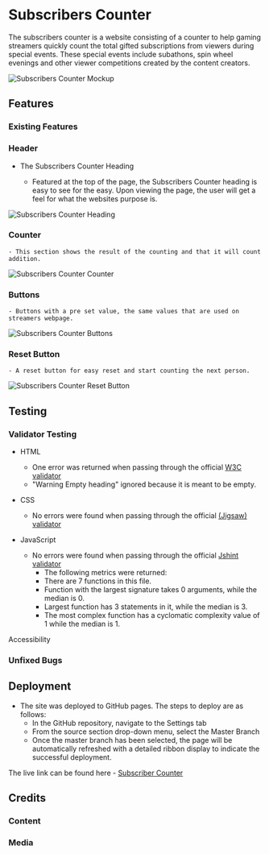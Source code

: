 # Subscribers Counter

The subscribers counter is a website consisting of a counter to help gaming streamers quickly count the total gifted subscriptions from viewers during special events.
These special events include subathons, spin wheel evenings and other viewer competitions created by the content creators.

![Subscribers Counter Mockup](https://fekadon.github.io/subscribers_counter/media/subscriber_counter_mockup.png)

## Features

### Existing Features

### Header

- The Subscribers Counter Heading

    - Featured at the top of the page, the Subscribers Counter heading is easy to see for the easy. Upon viewing the page, the user will get a feel for what the websites purpose is.

![Subscribers Counter Heading](https://fekadon.github.io/subscribers_counter/media/subscriber_counter_heading.png)

### Counter

    - This section shows the result of the counting and that it will count addition.

![Subscribers Counter Counter](https://fekadon.github.io/subscribers_counter/media/subscribers_counter_counter.png)

### Buttons

    - Buttons with a pre set value, the same values that are used on streamers webpage.

![Subscribers Counter Buttons](https://fekadon.github.io/subscribers_counter/media/subscribers_counter_buttons.png)

### Reset Button

    - A reset button for easy reset and start counting the next person.

![Subscribers Counter Reset Button](https://fekadon.github.io/subscribers_counter/media/subscribers_counter_reset.png)

## Testing

### Validator Testing

- HTML
    - One error was returned when passing through the official [W3C validator](https://validator.w3.org/nu/?doc=https%3A%2F%2Ffekadon.github.io%2Fsubscribers-counter%2F)
    - "Warning Empty heading" ignored because it is meant to be empty.

- CSS
    - No errors were found when passing through the official [(Jigsaw) validator](http://jigsaw.w3.org/css-validator/validator?lang=sv&profile=css3svg&uri=https%3A%2F%2Ffekadon.github.io%2Fsubscribers-counter%2F&usermedium=all&vextwarning=&warning=1)

- JavaScript
    - No errors were found when passing through the official [Jshint validator](https://jshint.com/)
        - The following metrics were returned:
        - There are 7 functions in this file.
        - Function with the largest signature takes 0 arguments, while the median is 0.
        - Largest function has 3 statements in it, while the median is 3.
        - The most complex function has a cyclomatic complexity value of 1 while the median is 1.

Accessibility

### Unfixed Bugs

## Deployment

- The site was deployed to GitHub pages. The steps to deploy are as follows:
    - In the GitHub repository, navigate to the Settings tab
    - From the source section drop-down menu, select the Master Branch
    - Once the master branch has been selected, the page will be automatically refreshed with a detailed ribbon display to indicate the successful deployment.

The live link can be found here - [Subscriber Counter](https://fekadon.github.io/subscribers-counter/)

## Credits

### Content

### Media